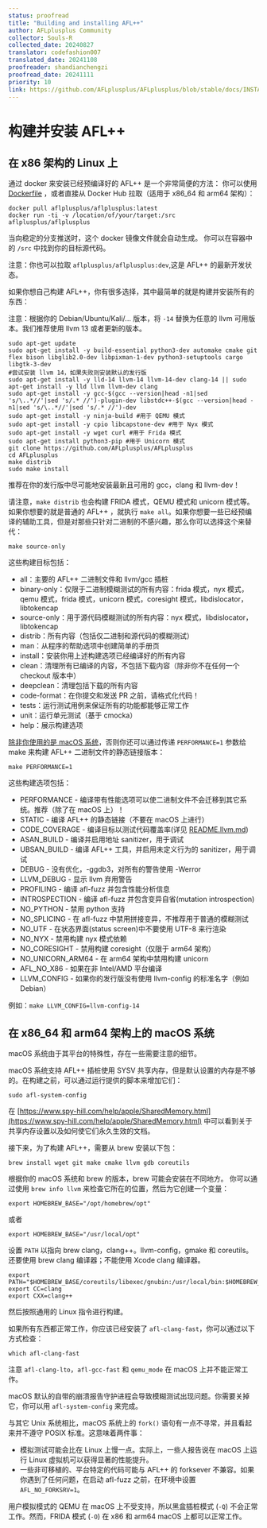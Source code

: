 ```yaml
---
status: proofread
title: "Building and installing AFL++"
author: AFLplusplus Community
collector: Souls-R
collected_date: 20240827
translator: codefashion007
translated_date: 20241108
proofreader: shandianchengzi  
proofread_date: 20241111  
priority: 10
link: https://github.com/AFLplusplus/AFLplusplus/blob/stable/docs/INSTALL.md  
---
```

# 构建并安装 AFL++

## 在 x86 架构的 Linux 上

通过 docker 来安装已经预编译好的 AFL++ 是一个非常简便的方法：
你可以使用 [Dockerfile](https://github.com/AFLplusplus/AFLplusplus/blob/stable/Dockerfile) ，或者直接从 Docker Hub 拉取（适用于 x86_64 和 arm64 架构）：

```shell
docker pull aflplusplus/aflplusplus:latest
docker run -ti -v /location/of/your/target:/src aflplusplus/aflplusplus  
```

当向稳定的分支推送时，这个 docker 镜像文件就会自动生成。
你可以在容器中的 `/src` 中找到你的目标源代码。

注意：你也可以拉取 `aflplusplus/aflplusplus:dev`,这是 AFL++ 的最新开发状态。

如果你想自己构建 AFL++，你有很多选择，其中最简单的就是构建并安装所有的东西：

注意：根据你的 Debian/Ubuntu/Kali/... 版本，将 `-14` 替换为任意的 llvm 可用版本。我们推荐使用 llvm 13 或者更新的版本。

```shell
sudo apt-get update
sudo apt-get install -y build-essential python3-dev automake cmake git flex bison libglib2.0-dev libpixman-1-dev python3-setuptools cargo libgtk-3-dev
#尝试安装 llvm 14，如果失败则安装默认的发行版
sudo apt-get install -y lld-14 llvm-14 llvm-14-dev clang-14 || sudo apt-get install -y lld llvm llvm-dev clang
sudo apt-get install -y gcc-$(gcc --version|head -n1|sed 's/\..*//'|sed 's/.* //')-plugin-dev libstdc++-$(gcc --version|head -n1|sed 's/\..*//'|sed 's/.* //')-dev
sudo apt-get install -y ninja-build #用于 QEMU 模式
sudo apt-get install -y cpio libcapstone-dev #用于 Nyx 模式
sudo apt-get install -y wget curl #用于 Frida 模式
sudo apt-get install python3-pip #用于 Unicorn 模式
git clone https://github.com/AFLplusplus/AFLplusplus
cd AFLplusplus
make distrib
sudo make install
```

推荐在你的发行版中尽可能地安装最新且可用的 gcc，clang 和 llvm-dev！

请注意，`make distrib` 也会构建 FRIDA 模式，QEMU 模式和 unicorn 模式等。如果你想要的就是普通的 AFL++ ，就执行 `make all`。如果你想要一些已经预编译的辅助工具，但是对那些只针对二进制的不感兴趣，那么你可以选择这个来替代：

```shell
make source-only
```

这些构建目标包括：

* all：主要的 AFL++ 二进制文件和 llvm/gcc 插桩
* binary-only：仅限于二进制模糊测试的所有内容：frida 模式，nyx 模式，qemu 模式，frida 模式，unicorn 模式，coresight 模式，libdislocator，libtokencap
* source-only：用于源代码模糊测试的所有内容：nyx 模式，libdislocator，libtokencap
* distrib：所有内容（包括仅二进制和源代码的模糊测试）
* man：从程序的帮助选项中创建简单的手册页
* install：安装你用上述构建选项已经编译好的所有内容
* clean：清理所有已编译的内容，不包括下载内容（除非你不在任何一个 checkout 版本中）
* deepclean：清理包括下载的所有内容
* code-format：在你提交和发送 PR 之前，请格式化代码！
* tests：运行测试用例来保证所有的功能都能够正常工作
* unit：运行单元测试（基于 cmocka）
* help：展示构建选项

[除非你使用的是 macOS 系统](https://developer.apple.com/library/archive/qa/qa1118/_index.html)，否则你还可以通过传递 `PERFORMANCE=1` 参数给 make 来构建 AFL++ 二进制文件的静态链接版本：

```shell
make PERFORMANCE=1
```

这些构建选项包括：

* PERFORMANCE - 编译带有性能选项可以使二进制文件不会迁移到其它系统。推荐（除了在 macOS 上）！
* STATIC - 编译 AFL++ 的静态链接（不要在 macOS 上进行）
* CODE_COVERAGE - 编译目标以测试代码覆盖率(详见 [README.llvm.md](https://github.com/AFLplusplus/AFLplusplus/blob/stable/instrumentation/README.llvm.md))
* ASAN_BUILD - 编译并启用地址 sanitizer，用于调试
* UBSAN_BUILD - 编译 AFL++ 工具，并启用未定义行为的 sanitizer，用于调试
* DEBUG - 没有优化，-ggdb3，对所有的警告使用 -Werror
* LLVM_DEBUG - 显示 llvm 弃用警告
* PROFILING - 编译 afl-fuzz 并包含性能分析信息
* INTROSPECTION - 编译 afl-fuzz 并包含变异自省(mutation introspection)
* NO_PYTHON - 禁用 python 支持
* NO_SPLICING - 在 afl-fuzz 中禁用拼接变异，不推荐用于普通的模糊测试
* NO_UTF - 在状态界面(status screen)中不要使用 UTF-8 来行渲染
* NO_NYX - 禁用构建 nyx 模式依赖
* NO_CORESIGHT - 禁用构建 coresight（仅限于 arm64 架构）
* NO_UNICORN_ARM64 - 在 arm64 架构中禁用构建 unicorn
* AFL_NO_X86 - 如果在非 Intel/AMD 平台编译
* LLVM_CONFIG - 如果你的发行版没有使用 llvm-config 的标准名字（例如 Debian）

例如：`make LLVM_CONFIG=llvm-config-14`

## 在 x86_64 和 arm64 架构上的 macOS 系统

macOS 系统由于其平台的特殊性，存在一些需要注意的细节。

macOS 系统支持 AFL++ 插桩使用 SYSV 共享内存，但是默认设置的内存是不够的。在构建之前，可以通过运行提供的脚本来增加它们：

```shell
sudo afl-system-config
```

在 [https://www.spy-hill.com/help/apple/SharedMemory.html](https://www.spy-hill.com/help/apple/SharedMemory.html) 中可以看到关于共享内存设置以及如何使它们永久生效的文档。

接下来，为了构建 AFL++，需要从 brew 安装以下包：

```shell
brew install wget git make cmake llvm gdb coreutils
```

根据你的 macOS 系统和 brew 的版本，brew 可能会安装在不同地方。
你可以通过使用 `brew info llvm` 来检查它所在的位置，然后为它创建一个变量：

```shell
export HOMEBREW_BASE="/opt/homebrew/opt"
```

或者

```shell
export HOMEBREW_BASE="/usr/local/opt"
```

设置 `PATH` 以指向 brew clang，clang++。llvm-config，gmake 和 coreutils。
还要使用 brew clang 编译器；不能使用 Xcode clang 编译器。

```shell
export PATH="$HOMEBREW_BASE/coreutils/libexec/gnubin:/usr/local/bin:$HOMEBREW_BASE/llvm/bin:$PATH"
export CC=clang
export CXX=clang++
```

然后按照通用的 Linux 指令进行构建。

如果所有东西都正常工作，你应该已经安装了 `afl-clang-fast`，你可以通过以下方式检查：

```shell
which afl-clang-fast
```

注意 `afl-clang-lto`，`afl-gcc-fast` 和 `qemu_mode` 在 macOS 上并不能正常工作。

macOS 默认的自带的崩溃报告守护进程会导致模糊测试出现问题。你需要关掉它，你可以用 `afl-system-config` 来完成。

与其它 Unix 系统相比，macOS 系统上的 `fork()` 语句有一点不寻常，并且看起来并不遵守 POSIX 标准。这意味着两件事：

- 模拟测试可能会比在 Linux 上慢一点。实际上，一些人报告说在 macOS 上运行 Linux 虚拟机可以获得显著的性能提升。
- 一些非可移植的、平台特定的代码可能与 AFL++ 的 forksever 不兼容。如果你遇到了任何问题，在启动 afl-fuzz 之前，在环境中设置 `AFL_NO_FORKSRV=1`。

用户模拟模式的 QEMU 在 macOS 上不受支持，所以黑盒插桩模式 (`-Q`) 不会正常工作。然而，FRIDA 模式 (`-O`) 在 x86 和 arm64 macOS 上都可以正常工作。
